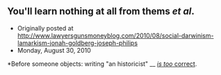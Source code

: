 ## You'll learn nothing at all from thems <em>et al</em>.

 * Originally posted at http://www.lawyersgunsmoneyblog.com/2010/08/social-darwinism-lamarkism-jonah-goldberg-joseph-philips
 * Monday, August 30, 2010

\*Before someone objects: writing "an historicist" __ [_is too_ correct](http://acephalous.typepad.com/acephalous/2007/12/the-future-of-p.html#comment-93774388).